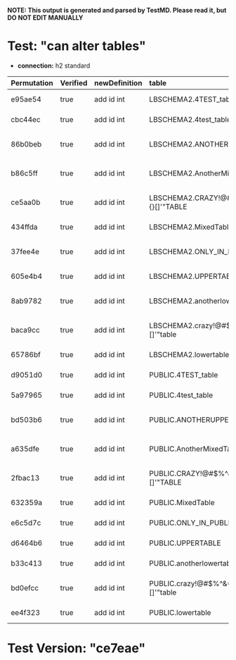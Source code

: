 **NOTE: This output is generated and parsed by TestMD. Please read it, but DO NOT EDIT MANUALLY**

# Test: "can alter tables" #

- **connection:** h2 standard

| Permutation | Verified | newDefinition | table                                   | OPERATIONS
| :---------- | :------- | :------------ | :-------------------------------------- | :------
| e95ae54     | true     | add id int    | LBSCHEMA2.4TEST_table                   | **plan**: ALTER TABLE "LBSCHEMA2"."4TEST_table" add id int
| cbc44ec     | true     | add id int    | LBSCHEMA2.4test_table                   | **plan**: ALTER TABLE "LBSCHEMA2"."4test_table" add id int
| 86b0beb     | true     | add id int    | LBSCHEMA2.ANOTHERUPPERTABLE             | **plan**: ALTER TABLE "LBSCHEMA2"."ANOTHERUPPERTABLE" add id int
| b86c5ff     | true     | add id int    | LBSCHEMA2.AnotherMixedTable             | **plan**: ALTER TABLE "LBSCHEMA2"."AnotherMixedTable" add id int
| ce5aa0b     | true     | add id int    | LBSCHEMA2.CRAZY!@#\$%^&*()_+{}[]'"TABLE | **plan**: ALTER TABLE "LBSCHEMA2"."CRAZY!@#\$%^&*()_+{}[]'""TABLE" add id int
| 434ffda     | true     | add id int    | LBSCHEMA2.MixedTable                    | **plan**: ALTER TABLE "LBSCHEMA2"."MixedTable" add id int
| 37fee4e     | true     | add id int    | LBSCHEMA2.ONLY_IN_LBSCHEMA2             | **plan**: ALTER TABLE "LBSCHEMA2"."ONLY_IN_LBSCHEMA2" add id int
| 605e4b4     | true     | add id int    | LBSCHEMA2.UPPERTABLE                    | **plan**: ALTER TABLE "LBSCHEMA2"."UPPERTABLE" add id int
| 8ab9782     | true     | add id int    | LBSCHEMA2.anotherlowertable             | **plan**: ALTER TABLE "LBSCHEMA2"."anotherlowertable" add id int
| baca9cc     | true     | add id int    | LBSCHEMA2.crazy!@#\$%^&*()_+{}[]'"table | **plan**: ALTER TABLE "LBSCHEMA2"."crazy!@#\$%^&*()_+{}[]'""table" add id int
| 65786bf     | true     | add id int    | LBSCHEMA2.lowertable                    | **plan**: ALTER TABLE "LBSCHEMA2"."lowertable" add id int
| d9051d0     | true     | add id int    | PUBLIC.4TEST_table                      | **plan**: ALTER TABLE "PUBLIC"."4TEST_table" add id int
| 5a97965     | true     | add id int    | PUBLIC.4test_table                      | **plan**: ALTER TABLE "PUBLIC"."4test_table" add id int
| bd503b6     | true     | add id int    | PUBLIC.ANOTHERUPPERTABLE                | **plan**: ALTER TABLE "PUBLIC"."ANOTHERUPPERTABLE" add id int
| a635dfe     | true     | add id int    | PUBLIC.AnotherMixedTable                | **plan**: ALTER TABLE "PUBLIC"."AnotherMixedTable" add id int
| 2fbac13     | true     | add id int    | PUBLIC.CRAZY!@#\$%^&*()_+{}[]'"TABLE    | **plan**: ALTER TABLE "PUBLIC"."CRAZY!@#\$%^&*()_+{}[]'""TABLE" add id int
| 632359a     | true     | add id int    | PUBLIC.MixedTable                       | **plan**: ALTER TABLE "PUBLIC"."MixedTable" add id int
| e6c5d7c     | true     | add id int    | PUBLIC.ONLY_IN_PUBLIC                   | **plan**: ALTER TABLE "PUBLIC"."ONLY_IN_PUBLIC" add id int
| d6464b6     | true     | add id int    | PUBLIC.UPPERTABLE                       | **plan**: ALTER TABLE "PUBLIC"."UPPERTABLE" add id int
| b33c413     | true     | add id int    | PUBLIC.anotherlowertable                | **plan**: ALTER TABLE "PUBLIC"."anotherlowertable" add id int
| bd0efcc     | true     | add id int    | PUBLIC.crazy!@#\$%^&*()_+{}[]'"table    | **plan**: ALTER TABLE "PUBLIC"."crazy!@#\$%^&*()_+{}[]'""table" add id int
| ee4f323     | true     | add id int    | PUBLIC.lowertable                       | **plan**: ALTER TABLE "PUBLIC"."lowertable" add id int

# Test Version: "ce7eae" #